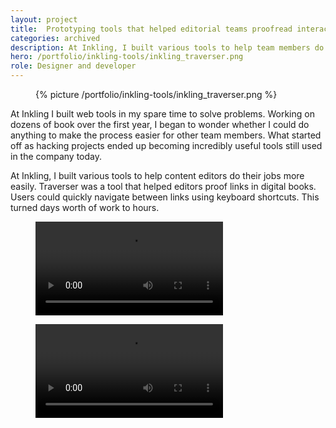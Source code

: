 ```yaml
---
layout: project
title:  Prototyping tools that helped editorial teams proofread interactive books at scale.
categories: archived
description: At Inkling, I built various tools to help team members do their jobs more easily. Traverser was a tool that helped editors proof links in digital books. Users could quickly navigate between links using keyboard shortcuts. This turned days worth of work to hours.
hero: /portfolio/inkling-tools/inkling_traverser.png
role: Designer and developer
---
```


<figure>
  {% picture /portfolio/inkling-tools/inkling_traverser.png %}
</figure>


At Inkling I built web tools in my spare time to solve problems. Working on dozens of book over the first year, I began to wonder whether I could do anything to make the process easier for other team members. What started off as hacking projects ended up becoming incredibly useful tools still used in the company today.

At Inkling, I built various tools to help content editors do their jobs more easily. Traverser was a tool that helped editors proof links in digital books. Users could quickly navigate between links using keyboard shortcuts. This turned days worth of work to hours.

<figure>
  <video src="/videos/traverser_walkthrough_720p.mov" autoplay loop></video>
</figure>

<figure>
  <video src="/videos/poptip_viewer_walkthrough_720p.mov" autoplay loop></video>
</figure>